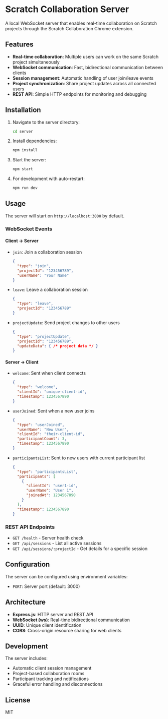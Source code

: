 # Scratch Collaboration Server

A local WebSocket server that enables real-time collaboration on Scratch projects through the Scratch Collaboration Chrome extension.

## Features

- **Real-time collaboration**: Multiple users can work on the same Scratch project simultaneously
- **WebSocket communication**: Fast, bidirectional communication between clients
- **Session management**: Automatic handling of user join/leave events
- **Project synchronization**: Share project updates across all connected users
- **REST API**: Simple HTTP endpoints for monitoring and debugging

## Installation

1. Navigate to the server directory:
   ```bash
   cd server
   ```

2. Install dependencies:
   ```bash
   npm install
   ```

3. Start the server:
   ```bash
   npm start
   ```

4. For development with auto-restart:
   ```bash
   npm run dev
   ```

## Usage

The server will start on `http://localhost:3000` by default.

### WebSocket Events

#### Client → Server

- `join`: Join a collaboration session
  ```json
  {
    "type": "join",
    "projectId": "123456789",
    "userName": "Your Name"
  }
  ```

- `leave`: Leave a collaboration session
  ```json
  {
    "type": "leave",
    "projectId": "123456789"
  }
  ```

- `projectUpdate`: Send project changes to other users
  ```json
  {
    "type": "projectUpdate",
    "projectId": "123456789",
    "updateData": { /* project data */ }
  }
  ```

#### Server → Client

- `welcome`: Sent when client connects
  ```json
  {
    "type": "welcome",
    "clientId": "unique-client-id",
    "timestamp": 1234567890
  }
  ```

- `userJoined`: Sent when a new user joins
  ```json
  {
    "type": "userJoined",
    "userName": "New User",
    "clientId": "their-client-id",
    "participantCount": 3,
    "timestamp": 1234567890
  }
  ```

- `participantsList`: Sent to new users with current participant list
  ```json
  {
    "type": "participantsList",
    "participants": [
      {
        "clientId": "user1-id",
        "userName": "User 1",
        "joinedAt": 1234567890
      }
    ],
    "timestamp": 1234567890
  }
  ```

### REST API Endpoints

- `GET /health` - Server health check
- `GET /api/sessions` - List all active sessions
- `GET /api/sessions/:projectId` - Get details for a specific session

## Configuration

The server can be configured using environment variables:

- `PORT`: Server port (default: 3000)

## Architecture

- **Express.js**: HTTP server and REST API
- **WebSocket (ws)**: Real-time bidirectional communication
- **UUID**: Unique client identification
- **CORS**: Cross-origin resource sharing for web clients

## Development

The server includes:
- Automatic client session management
- Project-based collaboration rooms
- Participant tracking and notifications
- Graceful error handling and disconnections

## License

MIT